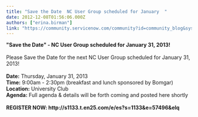 ```yaml
---
title: "Save the Date  NC User Group scheduled for January  "
date: 2012-12-08T01:56:06.000Z
authors: ["erina.birman"]
link: "https://community.servicenow.com/community?id=community_blog&sys_id=620deaa5dbd0dbc01dcaf3231f961980"
---
```

<p><b>"Save the Date" - NC User Group scheduled for January 31, 2013!</b> <br /><br />Please Save the Date for the next NC User Group scheduled for January 31, 2013! <br /><br /><b>Date:</b> Thursday, January 31, 2013<br /><b>Time:</b> 9:00am - 2:30pm (breakfast and lunch sponsored by Bomgar)<br /><b>Location:</b> University Club<br /><b>Agenda:</b> Full agenda &amp; details will be forth coming and posted here shortly<br /><br /><b>REGISTER NOW: http://s1133.t.en25.com/e/es?s=1133&amp;e=57496&amp;elq</b></p>